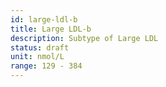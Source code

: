 ```yaml
---
id: large-ldl-b
title: Large LDL-b
description: Subtype of Large LDL
status: draft
unit: nmol/L
range: 129 - 384
---
```

